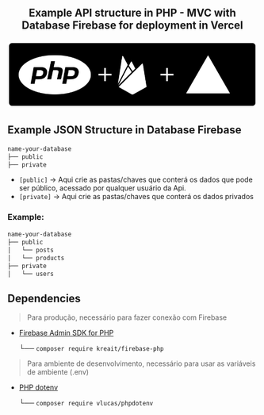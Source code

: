 
## <p align="center">Example API structure in PHP - MVC with Database Firebase for deployment in Vercel </p>
<p align="center">
  <a href="#php+firebase+vercel"><img src="public/header.png" alt="Hi!!"/></a>
</p>

## Example JSON Structure in Database Firebase 

    name-your-database
    ├── public              
    ├── private                 

- ```[public]``` -> Aqui crie as pastas/chaves que conterá os dados que pode ser público, acessado por qualquer usuário da Api.
- ```[private]``` -> Aqui crie as pastas/chaves que conterá os dados privados

### Example:

    name-your-database
    ├── public    
    │   └── posts  
    │   └── products  
    ├── private                
    │   └── users              
     

## Dependencies
>Para produção, necessário para fazer conexão com Firebase
- [Firebase Admin SDK for PHP](https://firebase-php.readthedocs.io/en/5.x/)

   └── ```composer require kreait/firebase-php```

> Para ambiente de desenvolvimento, necessário para usar as variáveis de ambiente (.env)
- [PHP dotenv](https://github.com/vlucas/phpdotenv)

   └── ```composer require vlucas/phpdotenv```